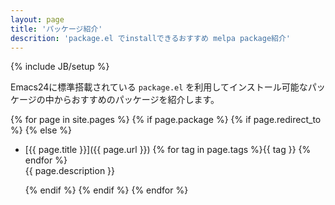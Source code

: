 ```yaml
---
layout: page
title: 'パッケージ紹介'
descrition: 'package.el でinstallできるおすすめ melpa package紹介'
---
```

{% include JB/setup %}

Emacs24に標準搭載されている `package.el` を利用してインストール可能なパッケージの中からおすすめのパッケージを紹介します。

{% for page in site.pages %}
  {% if page.package %}
    {% if page.redirect_to %}
    {% else %}

* [{{ page.title }}]({{ page.url }})
   {% for tag in page.tags %}<span class="label label-info">{{ tag }}</span> {% endfor %}
  <br>{{ page.description }}

    {% endif %}
  {% endif %}
{% endfor %}

